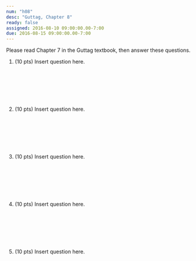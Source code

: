 ```yaml
---
num: "h08"
desc: "Guttag, Chapter 8"
ready: false
assigned: 2016-08-10 09:00:00.00-7:00
due: 2016-08-15 09:00:00.00-7:00
---
```


Please read Chapter 7 in the Guttag textbook, then answer these questions.

<ol>

<li markdown="1" style="margin-bottom:8em;">

(10 pts) Insert question here.

</li>


<li markdown="1" style="margin-bottom:8em;">

(10 pts) Insert question here.

</li>


<li markdown="1" style="margin-bottom:8em;" class="page-break-before">

(10 pts) Insert question here.

</li>


<li markdown="1" style="margin-bottom:8em;" >

(10 pts) Insert question here.

</li>


<li markdown="1" style="margin-bottom:8em;" >

(10 pts) Insert question here.

</li>

</ol>
